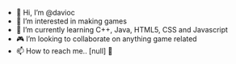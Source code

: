 - 👋 Hi, I’m @davioc
- 👀 I’m interested in making games
- 🌱 I’m currently learning C++, Java, HTML5, CSS and Javascript
- 🎮 I’m looking to collaborate on anything game related
- 📫 How to reach me.. [null] 🤳

<!---
davioc/davioc is a ✨ special ✨ repository because its `README.md` (this file) appears on your GitHub profile.
You can click the Preview link to take a look at your changes.
--->
